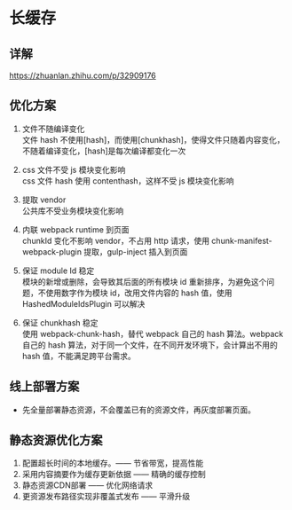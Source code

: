 # 长缓存

## 详解

https://zhuanlan.zhihu.com/p/32909176

## 优化方案

1. 文件不随编译变化  
   文件 hash 不使用[hash]，而使用[chunkhash]，使得文件只随着内容变化，不随着编译变化，[hash]是每次编译都变化一次

2. css 文件不受 js 模块变化影响  
   css 文件 hash 使用 contenthash，这样不受 js 模块变化影响

3. 提取 vendor  
   公共库不受业务模块变化影响

4. 内联 webpack runtime 到页面  
   chunkId 变化不影响 vendor，不占用 http 请求，使用 chunk-manifest-webpack-plugin 提取，gulp-inject 插入到页面

5. 保证 module Id 稳定  
   模块的新增或删除，会导致其后面的所有模块 id 重新排序，为避免这个问题，不使用数字作为模块 id，改用文件内容的 hash 值，使用 HashedModuleIdsPlugin 可以解决

6. 保证 chunkhash 稳定  
   使用 webpack-chunk-hash，替代 webpack 自己的 hash 算法。webpack 自己的 hash 算法，对于同一个文件，在不同开发环境下，会计算出不用的 hash 值，不能满足跨平台需求。
## 线上部署方案
- 先全量部署静态资源，不会覆盖已有的资源文件，再灰度部署页面。
## 静态资源优化方案
1. 配置超长时间的本地缓存。—— 节省带宽，提高性能
2. 采用内容摘要作为缓存更新依据      —— 精确的缓存控制
3. 静态资源CDN部署                           —— 优化网络请求
4. 更资源发布路径实现非覆盖式发布  —— 平滑升级

